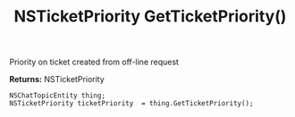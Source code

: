 ﻿---
uid: crmscript_ref_NSChatTopicEntity_GetTicketPriority
title: NSTicketPriority GetTicketPriority()
intellisense: NSChatTopicEntity.GetTicketPriority
keywords: NSChatTopicEntity, GetTicketPriority
so.topic: reference
---

Priority on ticket created from off-line request

**Returns:** NSTicketPriority


```crmscript
NSChatTopicEntity thing;
NSTicketPriority ticketPriority  = thing.GetTicketPriority();
```


